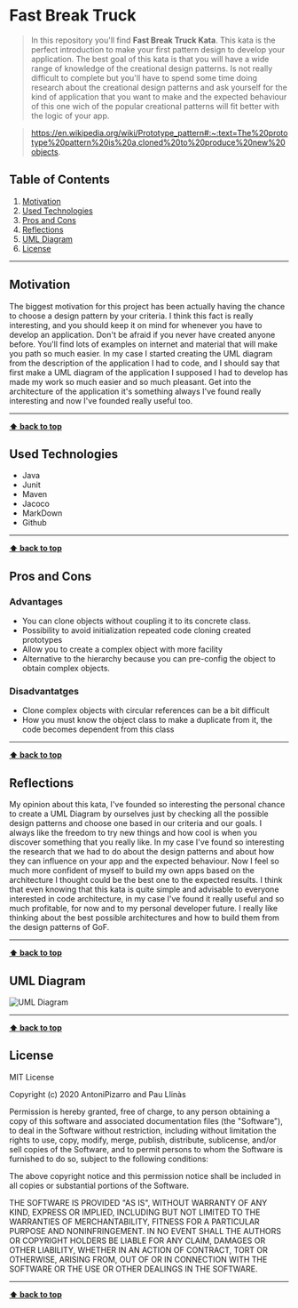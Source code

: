 # Fast Break Truck

> In this repository you'll find **Fast Break Truck Kata**. This kata is the perfect introduction to make your first pattern design to develop your application. The best goal of this kata is that you will have a wide range of knowledge of the creational design patterns. Is not really difficult to complete but you'll have to spend some time doing research about the creational design patterns and ask yourself for the kind of application that you want to make and the expected behaviour of this one wich of the popular creational patterns will fit better with the logic of your app.

> https://en.wikipedia.org/wiki/Prototype_pattern#:~:text=The%20prototype%20pattern%20is%20a,cloned%20to%20produce%20new%20objects.

## Table of Contents

1. [Motivation](#motivation)
1. [Used Technologies](#used-technologies)
1. [Pros and Cons](#pros-and-cons)
1. [Reflections](#reflections)
1. [UML Diagram](#uml-diagram)
1. [License](#license)

---

## Motivation

The biggest motivation for this project has been actually having the chance to choose a design pattern by your criteria. I think this fact is really interesting, and you should keep it on mind for whenever you have to develop an application. Don't be afraid if you never have created anyone before. You'll find lots of examples on internet and material that will make you path so much easier. In my case I started creating the UML diagram from the description of the application I had to code, and I should say that first make a UML diagram of the application I supposed I had to develop has made my work so much easier and so much pleasant. Get into the architecture of the application it's something always I've found really interesting and now I've founded really useful too. 

---

**[⬆ back to top](#table-of-contents)**

## Used Technologies

- Java
- Junit
- Maven
- Jacoco
- MarkDown
- Github

---

**[⬆ back to top](#table-of-contents)**

## Pros and Cons

### Advantages

- You can clone objects without coupling it to its concrete class.
- Possibility to avoid initialization repeated code cloning created prototypes
- Allow you to create a complex object with more facility
- Alternative to the hierarchy because you can pre-config the object to obtain complex objects.


### Disadvantatges

- Clone complex objects with circular references can be a bit difficult
- How you must know the object class to make a duplicate from it, the code becomes dependent from this class

---

**[⬆ back to top](#table-of-contents)**

## Reflections

My opinion about this kata, I've founded so interesting the personal chance to create a UML Diagram by ourselves just by checking all the possible design patterns and choose one based in our criteria and our goals. I always like the freedom to try new things and how cool is when you discover something that you really like. In my case I've found so interesting the research that we had to do about the design patterns and about how they can influence on your app and the expected behaviour. Now I feel so much more confident of myself to build my own apps based on the architecture I thought could be the best one to the expected results. I think that even knowing that this kata is quite simple and advisable to everyone interested in code architecture, in my case I've found it really useful and so much profitable, for now and to my personal developer future. I really like thinking about the best possible architectures and how to build them from the design patterns of GoF.

---

**[⬆ back to top](#table-of-contents)**

## UML Diagram

![UML Diagram](./doc/UMLDiagram.jpg "UML")

---

**[⬆ back to top](#table-of-contents)**

## License

MIT License

Copyright (c) 2020 AntoniPizarro and Pau Llinàs

Permission is hereby granted, free of charge, to any person obtaining a copy
of this software and associated documentation files (the "Software"), to deal
in the Software without restriction, including without limitation the rights
to use, copy, modify, merge, publish, distribute, sublicense, and/or sell
copies of the Software, and to permit persons to whom the Software is
furnished to do so, subject to the following conditions:

The above copyright notice and this permission notice shall be included in all
copies or substantial portions of the Software.

THE SOFTWARE IS PROVIDED "AS IS", WITHOUT WARRANTY OF ANY KIND, EXPRESS OR
IMPLIED, INCLUDING BUT NOT LIMITED TO THE WARRANTIES OF MERCHANTABILITY,
FITNESS FOR A PARTICULAR PURPOSE AND NONINFRINGEMENT. IN NO EVENT SHALL THE
AUTHORS OR COPYRIGHT HOLDERS BE LIABLE FOR ANY CLAIM, DAMAGES OR OTHER
LIABILITY, WHETHER IN AN ACTION OF CONTRACT, TORT OR OTHERWISE, ARISING FROM,
OUT OF OR IN CONNECTION WITH THE SOFTWARE OR THE USE OR OTHER DEALINGS IN THE
SOFTWARE.

---

**[⬆ back to top](#table-of-contents)**
